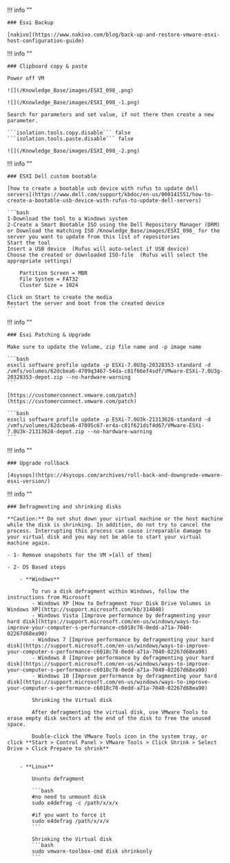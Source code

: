 !!! info ""

    ### Esxi Backup

    [nakivo](https://www.nakivo.com/blog/back-up-and-restore-vmware-esxi-host-configuration-guide)


!!! info ""

    ### Clipboard copy & paste

    Power off VM

    ![](/Knowledge_Base/images/ESXI_098_.png)

    ![](/Knowledge_Base/images/ESXI_098_-1.png)

    Search for parameters and set value, if not there then create a new parameter.

    ```isolation.tools.copy.disable``` false
    ```isolation.tools.paste.disable``` false

    ![](/Knowledge_Base/images/ESXI_098_-2.png)


!!! info ""

    ### ESXI Dell custom bootable

    [how to create a bootable usb device with rufus to update dell servers](https://www.dell.com/support/kbdoc/en-us/000141551/how-to-create-a-bootable-usb-device-with-rufus-to-update-dell-servers)

    ```bash
    1-Download the tool to a Windows system
    2-Create a Smart Bootable ISO using the Dell Repository Manager (DRM)  or Download the matching ISO /Knowledge_Base/images/ESXI_098_ for the server you want to update from this list of repositories
    Start the tool
    Insert a USB device  (Rufus will auto-select if USB device)
    Choose the created or downloaded ISO-file  (Rufus will select the appropriate settings)

        Partition Screen = MBR
        File System = FAT32
        Cluster Size = 1024

    Click on Start to create the media
    Restart the server and boot from the created device
    ```


!!! info ""

    ### Esxi Patching & Upgrade

    Make sure to update the Volume, zip file name and -p image name

    ```bash
    esxcli software profile update -p ESXi-7.0U3g-20328353-standard -d /vmfs/volumes/62dcbea6-4709q3467-54da-c81f66ef4sdf/VMware-ESXi-7.0U3g-20328353-depot.zip --no-hardware-warning
    ```

    [https://customerconnect.vmware.com/patch](https://customerconnect.vmware.com/patch)

    ```bash
    esxcli software profile update -p ESXi-7.0U3k-21313628-standard -d /vmfs/volumes/62dcbea6-47095c67-er4a-c81f621dsf4d67/VMware-ESXi-7.0U3k-21313628-depot.zip --no-hardware-warning
    ```

!!! info ""

    ### Upgrade rollback

    [4sysops](https://4sysops.com/archives/roll-back-and-downgrade-vmware-esxi-version/)


!!! info ""

    ### Defragmenting and shrinking disks

    **Caution:** Do not shut down your virtual machine or the host machine while the disk is shrinking. In addition, do not try to cancel the process. Interrupting this process can cause irreparable damage to your virtual disk and you may not be able to start your virtual machine again.

    - 1- Remove snapshots for the VM >[all of them]
        
    - 2- OS Based steps
        
        - **Windows**
            
            To run a disk defragment within Windows, follow the instructions from Microsoft  
            - Windows XP [How to Defragment Your Disk Drive Volumes in Windows XP](http://support.microsoft.com/kb/314848)
            - Windows Vista [Improve performance by defragmenting your hard disk](https://support.microsoft.com/en-us/windows/ways-to-improve-your-computer-s-performance-c6018c78-0edd-a71a-7040-02267d68ea90)
            - Windows 7 [Improve performance by defragmenting your hard disk](https://support.microsoft.com/en-us/windows/ways-to-improve-your-computer-s-performance-c6018c78-0edd-a71a-7040-02267d68ea90)
            - Windows 8 [Improve performance by defragmenting your hard disk](https://support.microsoft.com/en-us/windows/ways-to-improve-your-computer-s-performance-c6018c78-0edd-a71a-7040-02267d68ea90)
            - Windows 10 [Improve performance by defragmenting your hard disk](https://support.microsoft.com/en-us/windows/ways-to-improve-your-computer-s-performance-c6018c78-0edd-a71a-7040-02267d68ea90)
    
            Shrinking the Virtual disk
            
            After defragmenting the virtual disk, use VMware Tools to erase empty disk sectors at the end of the disk to free the unused space.
                
            Double-click the VMware Tools icon in the system tray, or click **Start > Control Panel > VMware Tools > Click Shrink > Select Drive > Click Prepare to shrink**
                
            
        - **Linux**
            
            Ununtu defragment
                
            ```bash
            #no need to unmount disk
            sudo e4defrag -c /path/x/x/x

            #if you want to force it
            sudo e4defrag /path/x/x/x
            ```

            Shrinking the Virtual disk
            ```bash
            sudo vmware-toolbox-cmd disk shrinkonly
            ```






